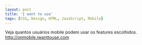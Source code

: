 ```yaml
---
layout: post
title: 'I want to use'
tags: [CSS, Design, HTML, JavaScript, Mobile]
---
```


Veja quantos usuários mobile podem usar os features escolhidos.<br>
<http://onmobile.iwanttouse.com>
